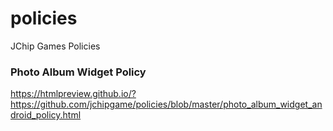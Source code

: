 # policies
JChip Games Policies


### Photo Album Widget Policy
https://htmlpreview.github.io/?https://github.com/jchipgame/policies/blob/master/photo_album_widget_android_policy.html

